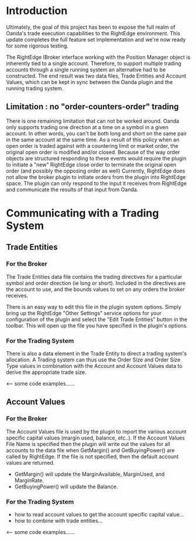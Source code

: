 # Introduction #

Ultimately, the goal of this project has been to expose the full realm of
Oanda's trade execution capabilities to the RightEdge environment. This update
completes the full feature set implementation and we're now ready for some
rigorous testing.

The RightEdge IBroker interface working with the Position Manager object is
inherently tied to a single account. Therefore, to support multiple trading
accounts through a single running system an alternative had to be constructed.
The end result was two data files, Trade Entities and Account Values, which
can be kept in sync between the Oanda plugin and the running trading
system.

## Limitation : no "order-counters-order" trading ##

There is one remaining limitation that can not be worked around. Oanda only
supports trading one direction at a time on a symbol in a given account. In
other words, you can't be both long and short on the same pair in the same
account at the same time. As a result of this policy when an open order is
traded against with a countering limit or market order, the original open
order is modified and/or closed. Because of the way order objects are
structured responding to these events would require the plugin to initiate a
"new" RightEdge close order to terminate the original open order (and possibly
the opposing order as well) Currently, RightEdge does not allow the broker
plugin to initiate orders from the plugin into RightEdge space. The plugin can
only respond to the input it receives from RightEdge and communicate the results
of that input from Oanda.

# Communicating with a Trading System #
## Trade Entities ##
### For the Broker ###

The Trade Entities data file contains the trading directives for a
particular symbol and order direction (ie long or short). Included in the
directives are the account to use, and the bounds values to set on any orders
the broker receives.

There is an easy way to edit this file in the plugin system options. Simply bring up the RightEdge "Other Settings" service options for your configuration of the plugin and select the "Edit Trade Entities" button in the toolbar. This will open up the file you have specified in the plugin's options.

### For the Trading System ###
There is also a data element in the Trade Entity to direct a trading system's allocation. A Trading system can thus use the Order Size and Order Size Type values in combination with the Account and Account Values data to derive the appropriate trade size.

<-- some code examples......

## Account Values ##
### For the Broker ###
The Account Values file is used by the plugin to report the various account specific capital values (margin used, balance, etc..). If the Account Values File Name is specified then the plugin will write out the values for all accounts to the data file when GetMargin() and GetBuyingPower() are called by RightEdge. If the file is not specified, then the default account values are returned.

  * GetMargin() will update the MarginAvailable, MarginUsed, and MarginRate.
  * GetBuyingPower() will update the Balance.

### For the Trading System ###
  * how to read account values to get the account specific capital value...
  * how to combine with trade entities...

<-- some code examples......